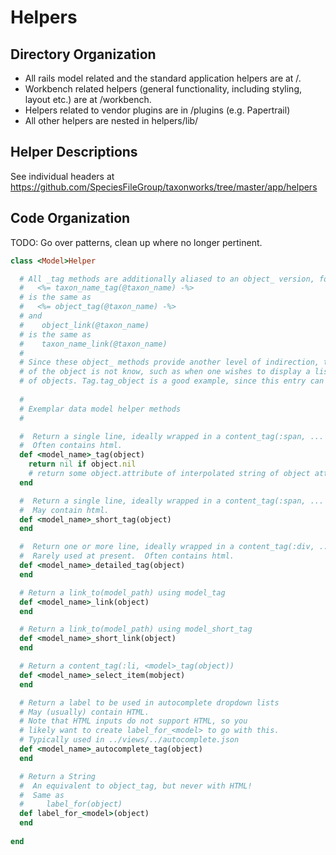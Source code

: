 
# Helpers

## Directory Organization
* All rails model related and the standard application helpers are at /.  
* Workbench related helpers (general functionality, including styling, layout etc.) are at /workbench.
* Helpers related to vendor plugins are in /plugins (e.g. Papertrail)
* All other helpers are nested in helpers/lib/

## Helper Descriptions

See individual headers at https://github.com/SpeciesFileGroup/taxonworks/tree/master/app/helpers

## Code Organization

TODO: Go over patterns, clean up where no longer pertinent.

```Ruby
class <Model>Helper 

  # All _tag methods are additionally aliased to an object_ version, for example:
  #   <%= taxon_name_tag(@taxon_name) -%>  
  # is the same as 
  #   <%= object_tag(@taxon_name) -%>
  # and
  #    object_link(@taxon_name) 
  # is the same as 
  #    taxon_name_link(@taxon_name)
  #
  # Since these object_ methods provide another level of indirection, they are primarily used when the class 
  # of the object is not know, such as when one wishes to display a list of tags of differing classes 
  # of objects. Tag.tag_object is a good example, since this entry can refer to almost any kind of object.
  
  #
  # Exemplar data model helper methods 
  #    

  #  Return a single line, ideally wrapped in a content_tag(:span, ... ) naming the instance. 
  #  Often contains html.
  def <model_name>_tag(object)
    return nil if object.nil
    # return some object.attribute of interpolated string of object attributes
  end

  #  Return a single line, ideally wrapped in a content_tag(:span, ... ) briefly naming the instance. 
  #  May contain html.
  def <model_name>_short_tag(object)
  end

  #  Return one or more line, ideally wrapped in a content_tag(:div, ... ) detailing the instance.
  #  Rarely used at present.  Often contains html.
  def <model_name>_detailed_tag(object)
  end

  # Return a link_to(model_path) using model_tag
  def <model_name>_link(object)
  end

  # Return a link_to(model_path) using model_short_tag
  def <model_name>_short_link(object)
  end

  # Return a content_tag(:li, <model>_tag(object))
  def <model_name>_select_item(mobject)
  end

  # Return a label to be used in autocomplete dropdown lists
  # May (usually) contain HTML.
  # Note that HTML inputs do not support HTML, so you 
  # likely want to create label_for_<model> to go with this.
  # Typically used in ../views/../autocomplete.json
  def <model_name>_autocomplete_tag(object)
  end

  # Return a String
  #  An equivalent to object_tag, but never with HTML!
  #  Same as
  #     label_for(object)
  def label_for_<model>(object)
  end
  
end
```

